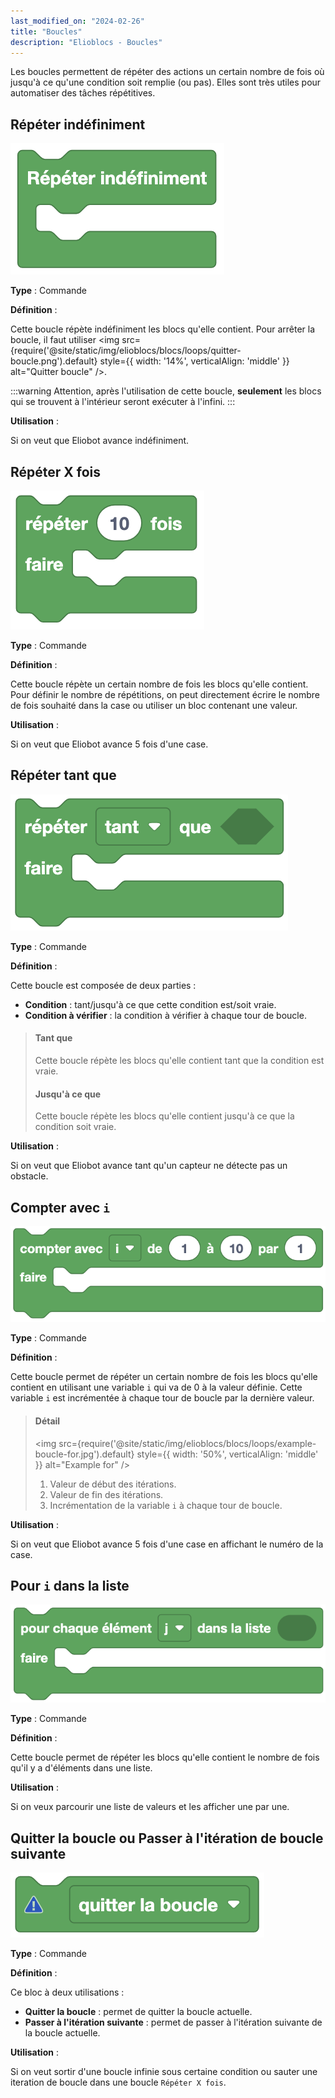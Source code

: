 ```yaml
---
last_modified_on: "2024-02-26"
title: "Boucles"
description: "Elioblocs - Boucles"
---
```


Les boucles permettent de répéter des actions un certain nombre de fois où jusqu'à ce qu'une condition soit remplie (ou pas). Elles sont très utiles pour automatiser des tâches répétitives.


## Répéter indéfiniment

![Infinite loop](../../../static/img/elioblocs/blocs/loops/boucle-infinie.png)

**Type** : Commande

**Définition** :

Cette boucle répète indéfiniment les blocs qu'elle contient. Pour arrêter la boucle, il faut utiliser <img src={require('@site/static/img/elioblocs/blocs/loops/quitter-boucle.png').default} style={{ width: '14%', verticalAlign: 'middle' }} alt="Quitter boucle" />.

:::warning 
Attention, après l'utilisation de cette boucle, **seulement** les blocs qui se trouvent à l'intérieur seront exécuter à l'infini.
:::

**Utilisation** :

Si on veut que Eliobot avance indéfiniment.

## Répéter X fois

![For loop](../../../static/img/elioblocs/blocs/loops/boucle-repeter.png)

**Type** : Commande

**Définition** :

Cette boucle répète un certain nombre de fois les blocs qu'elle contient. Pour définir le nombre de répétitions, on peut directement écrire le nombre de fois souhaité dans la case ou utiliser un bloc contenant une valeur.

**Utilisation** :

Si on veut que Eliobot avance 5 fois d'une case.

## Répéter tant que

![While loop](../../../static/img/elioblocs/blocs/loops/boucle-while.png)

**Type** : Commande

**Définition** :

Cette boucle est composée de deux parties :

- **Condition** : tant/jusqu'à ce que cette condition est/soit vraie.
- **Condition à vérifier** : la condition à vérifier à chaque tour de boucle.

> #### Tant que
>
> Cette boucle répète les blocs qu'elle contient tant que la condition est vraie.
>
> #### Jusqu'à ce que
>
> Cette boucle répète les blocs qu'elle contient jusqu'à ce que la condition soit vraie.

**Utilisation** :

Si on veut que Eliobot avance tant qu'un capteur ne détecte pas un obstacle.


## Compter avec ```i```

![For i loop](../../../static/img/elioblocs/blocs/loops/boucle-for.png)

**Type** : Commande

**Définition** :

Cette boucle permet de répéter un certain nombre de fois les blocs qu'elle contient en utilisant une variable ```i``` qui va de 0 à la valeur définie. Cette variable ```i``` est incrémentée à chaque tour de boucle par la dernière valeur.

> #### Détail
> 
> <img src={require('@site/static/img/elioblocs/blocs/loops/example-boucle-for.jpg').default} style={{ width: '50%', verticalAlign: 'middle' }} alt="Example for" />
> 
> 1. Valeur de début des itérations.
> 2. Valeur de fin des itérations.
> 3. Incrémentation de la variable ```i``` à chaque tour de boucle.

**Utilisation** :

Si on veut que Eliobot avance 5 fois d'une case en affichant le numéro de la case.

## Pour ```i``` dans la liste

![For j in list loop](../../../static/img/elioblocs/blocs/loops/boucle-for-liste.png)

**Type** : Commande

**Définition** :

Cette boucle permet de répéter les blocs qu'elle contient le nombre de fois qu'il y a d'éléments dans une liste.

**Utilisation** :

Si on veux parcourir une liste de valeurs et les afficher une par une.

## Quitter la boucle ou Passer à l'itération de boucle suivante

![Exit loop](../../../static/img/elioblocs/blocs/loops/quitter-boucle.png)

**Type** : Commande

**Définition** :

Ce bloc à deux utilisations :

- **Quitter la boucle** : permet de quitter la boucle actuelle.
- **Passer à l'itération suivante** : permet de passer à l'itération suivante de la boucle actuelle.

**Utilisation** :

Si on veut sortir d'une boucle infinie sous certaine condition ou sauter une iteration de boucle dans une boucle ```Répéter X fois```.


